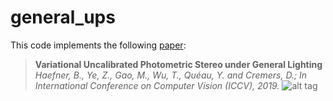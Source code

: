 # general_ups
This code implements the following [paper](https://vision.in.tum.de/_media/spezial/bib/haefner2019.pdf):

> **Variational Uncalibrated Photometric Stereo under General Lighting**
> *Haefner, B., Ye, Z., Gao, M., Wu, T., Quéau, Y. and Cremers, D.; In International Conference on Computer Vision (ICCV), 2019.*
![alt tag](https://vision.in.tum.de/_media/spezial/bib/haefner2019.png)
